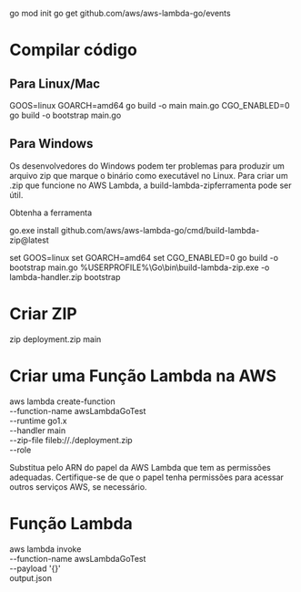 go mod init
go get github.com/aws/aws-lambda-go/events

# Compilar código

## Para Linux/Mac

GOOS=linux GOARCH=amd64 go build -o main main.go
CGO_ENABLED=0 go build -o bootstrap main.go

## Para Windows

Os desenvolvedores do Windows podem ter problemas para produzir um arquivo zip que marque o binário como executável no Linux. Para criar um .zip que funcione no AWS Lambda, a build-lambda-zipferramenta pode ser útil.

Obtenha a ferramenta

go.exe install github.com/aws/aws-lambda-go/cmd/build-lambda-zip@latest

set GOOS=linux
set GOARCH=amd64
set CGO_ENABLED=0
go build -o bootstrap main.go
%USERPROFILE%\Go\bin\build-lambda-zip.exe -o lambda-handler.zip bootstrap

# Criar ZIP

zip deployment.zip main

# Criar uma Função Lambda na AWS

aws lambda create-function \
 --function-name awsLambdaGoTest \
 --runtime go1.x \
 --handler main \
 --zip-file fileb://./deployment.zip \
 --role <seu-arn-do-papel>

Substitua <seu-arn-do-papel> pelo ARN do papel da AWS Lambda que tem as permissões adequadas. Certifique-se de que o papel tenha permissões para acessar outros serviços AWS, se necessário.

# Função Lambda

aws lambda invoke \
 --function-name awsLambdaGoTest \
 --payload '{}' \
 output.json
